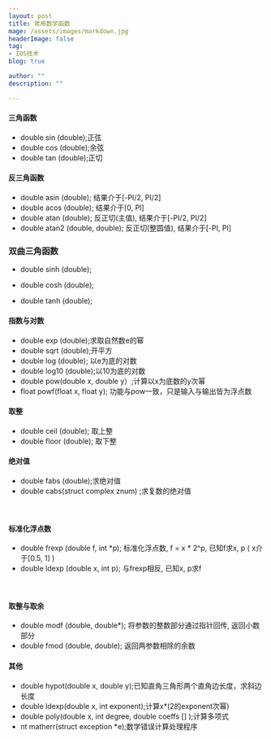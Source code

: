 ```yaml
---
layout: post
title: 常用数学函数
mage: /assets/images/markdown.jpg
headerImage: false
tag:
- IOS技术
blog: true

author: ""
description: ""

---
```


####  三角函数 

- double sin (double);正弦
- double cos (double);余弦
- double tan (double);正切

#### 反三角函数 

- double asin (double); 结果介于[-PI/2, PI/2]
- double acos (double); 结果介于[0, PI]
- double atan (double); 反正切(主值), 结果介于[-PI/2, PI/2]
- double atan2 (double, double); 反正切(整圆值), 结果介于[-PI, PI] 


### 双曲三角函数 

-  double sinh (double);

-  double cosh (double);

-  double tanh (double);


#### 指数与对数 


- double exp (double);求取自然数e的幂
- double sqrt (double);开平方
- double log (double); 以e为底的对数
- double log10 (double);以10为底的对数
- double pow(double x, double y）;计算以x为底数的y次幂
- float powf(float x, float y); 功能与pow一致，只是输入与输出皆为浮点数
　

#### 取整 

- double ceil (double); 取上整
- double floor (double); 取下整
　　

#### 绝对值

- double fabs (double);求绝对值
- double cabs(struct complex znum) ;求复数的绝对值

　　
#### 标准化浮点数 

- double frexp (double f, int *p); 标准化浮点数, f = x * 2^p, 已知f求x, p ( x介于[0.5, 1] ) 
- double ldexp (double x, int p); 与frexp相反, 已知x, p求f 

　　
#### 取整与取余 

- double modf (double, double*); 将参数的整数部分通过指针回传, 返回小数部分 
- double fmod (double, double); 返回两参数相除的余数


#### 其他 

- double hypot(double x, double y);已知直角三角形两个直角边长度，求斜边长度
- double ldexp(double x, int exponent);计算x*(2的exponent次幂)
- double poly(double x, int degree, double coeffs [] );计算多项式 
- nt matherr(struct exception *e);数学错误计算处理程序